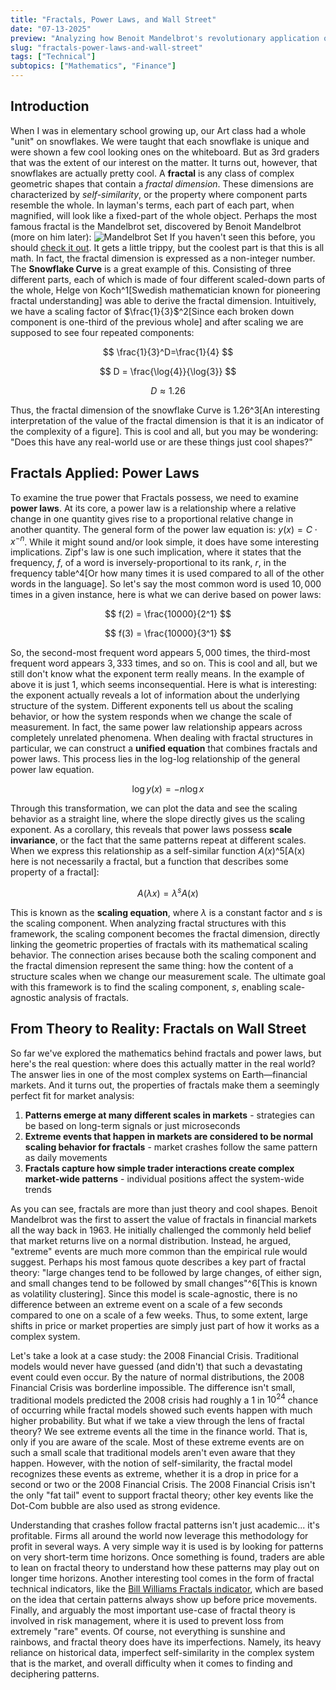 ```yaml
---
title: "Fractals, Power Laws, and Wall Street"
date: "07-13-2025"
preview: "Analyzing how Benoit Mandelbrot's revolutionary application of fractal mathematics and power laws to financial markets challenged traditional models. Examining how self-similar patterns and scale-invariant behavior can predict market crashes that normal distributions deem impossible, and how firms leverage these insights for risk management and profit."
slug: "fractals-power-laws-and-wall-street"
tags: ["Technical"]
subtopics: ["Mathematics", "Finance"]
---
```


## Introduction

When I was in elementary school growing up, our Art class had a whole "unit" on snowflakes. We were taught that each snowflake is unique and were shown a few cool looking ones on the whiteboard. But as 3rd graders that was the extent of our interest on the matter. It turns out, however, that snowflakes are actually pretty cool. A **fractal** is any class of complex geometric shapes that contain a _fractal dimension_. These dimensions are characterized by _self-similarity_, or the property where component parts resemble the whole. In layman's terms, each part of each part, when magnified, will look like a fixed-part of the whole object. Perhaps the most famous fractal is the Mandelbrot set, discovered by Benoit Mandelbrot (more on him later): ![Mandelbrot Set](/blog-images/fractals-power-laws-and-wall-street/mandelbrotset.jpeg)
If you haven't seen this before, you should [check it out](https://www.youtube.com/watch?v=b005iHf8Z3g). It gets a little trippy, but the coolest part is that this is all math. In fact, the fractal dimension is expressed as a non-integer number. The **Snowflake Curve** is a great example of this. Consisting of three different parts, each of which is made of four different scaled-down parts of the whole, Helge von Koch^1[Swedish mathematician known for pioneering fractal understanding] was able to derive the fractal dimension. Intuitively, we have a scaling factor of $\frac{1}{3}$^2[Since each broken down component is one-third of the previous whole] and after scaling we are supposed to see four repeated components:

$$
\frac{1}{3}^D=\frac{1}{4}
$$

$$
D = \frac{\log{4}}{\log{3}}
$$

$$
D \approx 1.26
$$

Thus, the fractal dimension of the snowflake Curve is 1.26^3[An interesting interpretation of the value of the fractal dimension is that it is an indicator of the complexity of a figure]. This is cool and all, but you may be wondering: "Does this have any real-world use or are these things just cool shapes?"

## Fractals Applied: Power Laws

To examine the true power that Fractals possess, we need to examine **power laws**. At its core, a power law is a relationship where a relative change in one quantity gives rise to a proportional relative change in another quantity. The general form of the power law equation is: $y(x) = C \cdot x^{-n}$. While it might sound and/or look simple, it does have some interesting implications. Zipf's law is one such implication, where it states that the frequency, $f$, of a word is inversely-proportional to its rank, $r$, in the frequency table^4[Or how many times it is used compared to all of the other words in the language]. So let's say the most common word is used $10,000$ times in a given instance, here is what we can derive based on power laws:

$$
f(2) = \frac{10000}{2^1}
$$

$$
f(3) = \frac{10000}{3^1}
$$

So, the second-most frequent word appears $5,000$ times, the third-most frequent word appears $3,333$ times, and so on. This is cool and all, but we still don't know what the exponent term really means. In the example of above it is just 1, which seems inconsequential. Here is what is interesting: the exponent actually reveals a lot of information about the underlying structure of the system. Different exponents tell us about the scaling behavior, or how the system responds when we change the scale of measurement. In fact, the same power law relationship appears across completely unrelated phenomena. When dealing with fractal structures in particular, we can construct a **unified equation** that combines fractals and power laws. This process lies in the log-log relationship of the general power law equation.

$$
\log{y(x)} = -n \log{x}
$$

Through this transformation, we can plot the data and see the scaling behavior as a straight line, where the slope directly gives us the scaling exponent. As a corollary, this reveals that power laws possess **scale invariance**, or the fact that the same patterns repeat at different scales. When we express this relationship as a self-similar function $A(x)$^5[A(x) here is not necessarily a fractal, but a function that describes some property of a fractal]:

$$
A(\lambda x) = \lambda^s A(x)
$$

This is known as the **scaling equation**, where $\lambda$ is a constant factor and $s$ is the scaling component. When analyzing fractal structures with this framework, the scaling component becomes the fractal dimension, directly linking the geometric properties of fractals with its mathematical scaling behavior. The connection arises because both the scaling component and the fractal dimension represent the same thing: how the content of a structure scales when we change our measurement scale. The ultimate goal with this framework is to find the scaling component, $s$, enabling scale-agnostic analysis of fractals.

## From Theory to Reality: Fractals on Wall Street

So far we've explored the mathematics behind fractals and power laws, but here's the real question: where does this actually matter in the real world? The answer lies in one of the most complex systems on Earth—financial markets. And it turns out, the properties of fractals make them a seemingly perfect fit for market analysis:

1. **Patterns emerge at many different scales in markets** - strategies can be based on long-term signals or just microseconds
2. **Extreme events that happen in markets are considered to be normal scaling behavior for fractals** - market crashes follow the same pattern as daily movements
3. **Fractals capture how simple trader interactions create complex market-wide patterns** - individual positions affect the system-wide trends

As you can see, fractals are more than just theory and cool shapes. Benoit Mandelbrot was the first to assert the value of fractals in financial markets all the way back in 1963. He initially challenged the commonly held belief that market returns live on a normal distribution. Instead, he argued, "extreme" events are much more common than the empirical rule would suggest. Perhaps his most famous quote describes a key part of fractal theory: "large changes tend to be followed by large changes, of either sign, and small changes tend to be followed by small changes"^6[This is known as volatility clustering]. Since this model is scale-agnostic, there is no difference between an extreme event on a scale of a few seconds compared to one on a scale of a few weeks. Thus, to some extent, large shifts in price or market properties are simply just part of how it works as a complex system.

Let's take a look at a case study: the 2008 Financial Crisis. Traditional models would never have guessed (and didn't) that such a devastating event could even occur. By the nature of normal distributions, the 2008 Financial Crisis was borderline impossible. The difference isn't small, traditional models predicted the 2008 crisis had roughly a $1$ in $10^{24}$ chance of occurring while fractal models showed such events happen with much higher probability. But what if we take a view through the lens of fractal theory? We see extreme events all the time in the finance world. That is, only if you are aware of the scale. Most of these extreme events are on such a small scale that traditional models aren't even aware that they happen. However, with the notion of self-similarity, the fractal model recognizes these events as extreme, whether it is a drop in price for a second or two or the 2008 Financial Crisis. The 2008 Financial Crisis isn't the only "fat tail" event to support fractal theory; other key events like the Dot-Com bubble are also used as strong evidence.

Understanding that crashes follow fractal patterns isn't just academic... it's profitable. Firms all around the world now leverage this methodology for profit in several ways. A very simple way it is used is by looking for patterns on very short-term time horizons. Once something is found, traders are able to lean on fractal theory to understand how these patterns may play out on longer time horizons. Another interesting tool comes in the form of fractal technical indicators, like the [Bill Williams Fractals indicator](https://www.tradingview.com/support/solutions/43000591663-williams-fractal/), which are based on the idea that certain patterns always show up before price movements. Finally, and arguably the most important use-case of fractal theory is involved in risk management, where it is used to prevent loss from extremely "rare" events. Of course, not everything is sunshine and rainbows, and fractal theory does have its imperfections. Namely, its heavy reliance on historical data, imperfect self-similarity in the complex system that is the market, and overall difficulty when it comes to finding and deciphering patterns.
